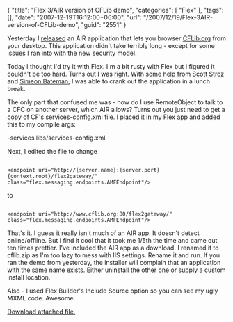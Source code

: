 {
	"title": "Flex 3/AIR version of CFLib demo",
	"categories": [
		"Flex"
	],
	"tags": [],
	"date": "2007-12-19T16:12:00+06:00",
	"url": "/2007/12/19/Flex-3AIR-version-of-CFLib-demo",
	"guid": "2551"
}

Yesterday I <a href="http://www.raymondcamden.com/index.cfm/2007/12/18/CFLib-gets-a-dose-of-fresh-air">released</a> an AIR application that lets you browser <a href="http://www.cflib.org">CFLib.org</a> from your desktop. This application didn't take terribly long - except for some issues I ran into with the new security model.

Today I thought I'd try it with Flex. I'm a bit rusty with Flex but I figured it couldn't be too hard. Turns out I was right. With some help from <a href="http://www.boyzoid.com/blog/index.cfm">Scott Stroz</a> and <a href="http://blog.simb.net/">Simeon Bateman</a>, I was able to crank out the application in a lunch break. 

The only part that confused me was - how do I use RemoteObject to talk to a CFC on another server, which AIR allows? Turns out you just need to get a copy of CF's services-config.xml file. I placed it in my Flex app and added this to my compile args:

-services libs/services-config.xml

Next, I edited the file to change 

<code>
&lt;endpoint uri="http://{server.name}:{server.port}{context.root}/flex2gateway/" class="flex.messaging.endpoints.AMFEndpoint"/&gt;
</code>

to

<code>
&lt;endpoint uri="http://www.cflib.org:80/flex2gateway/" class="flex.messaging.endpoints.AMFEndpoint"/&gt;
</code>

That's it. I guess it really isn't much of an AIR app. It doesn't detect online/offline. But I find it cool that it took me 1/5th the time and came out ten times prettier. I've included the AIR app as a download. I renamed it to cflib.zip as I'm too lazy to mess with IIS settings. Rename it and run. If you ran the demo from yesterday, the installer will complain that an application with the same name exists. Either uninstall the other one or supply a custom install location.

Also - I used Flex Builder's Include Source option so you can see my ugly MXML code. Awesome.<p><a href='enclosures/D%3A%5Chosts%5Cwww%2Ecoldfusionjedi%2Ecom%5Cenclosures%2FCFLib%2Eair%2Ezip'>Download attached file.</a></p>